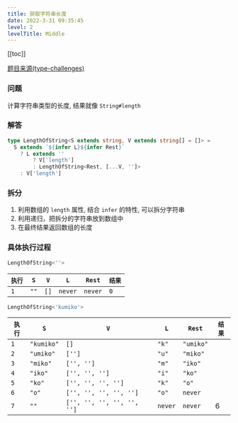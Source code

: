 ```yaml
---
title: 获取字符串长度
date: 2022-3-31 09:35:45
level: 2
levelTitle: Middle
---
```


[[toc]]

[题目来源(type-challenges)](https://github.com/FuBaooo/type-challenges/blob/master/questions/298-medium-length-of-string/README.md)

### 问题
计算字符串类型的长度, 结果就像 `String#length`


### 解答
```typescript
type LengthOfString<S extends string, V extends string[] = []> = 
  S extends `${infer L}${infer Rest}`
    ? L extends ''
        ? V['length']
        : LengthOfString<Rest, [...V, '']>
    : V['length']
```

### 拆分
1. 利用数组的 `length` 属性, 结合 `infer` 的特性, 可以拆分字符串
2. 利用递归，把拆分的字符串放到数组中
3. 在最终结果返回数组的长度

### 具体执行过程
```typescript
LengthOfString<''>
```
|`执行`|`S`|`V`|`L`|`Rest`|`结果`|
| ---- | ---- | ---- | ---- | ---- | ---- |
|`1`|`""`|`[]`|`never`|`never`|`0`|

```typescript
LengthOfString<'kumiko'>
```
|`执行`|`S`|`V`|`L`|`Rest`|`结果`|
| ---- | ---- | ---- | ---- | ---- | ---- |
|`1`|`"kumiko"`|`[]`|`"k"`|`"umiko"`||
|`2`|`"umiko"`|`['']`|`"u"`|`"miko"`||
|`3`|`"miko"`|`['', '']`|`"m"`|`"iko"`||
|`4`|`"iko"`|`['', '', '']`|`"i"`|`"ko"`||
|`5`|`"ko"`|`['', '', '', '']`|`"k"`|`"o"`||
|`6`|`"o"`|`['', '', '', '', '']`|`"o"`|`never`||
|`7`|`""`|`['', '', '', '', '', '']`|`never`|`never`|6|

